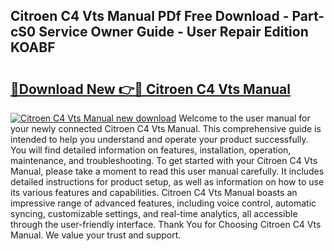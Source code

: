 ## Citroen C4 Vts Manual PDf Free Download - Part-cS0 Service Owner Guide - User Repair Edition KOABF

# <h2><a href="http://bc60429.oget.top/?id=Citroen+C4+Vts+Manual">🔗Download New 👉🔴 Citroen C4 Vts Manual</a></h2>

[![Citroen C4 Vts Manual new download](https://i.imgur.com/5g1atiW.png)](http://bc60429.oget.top/?id=Citroen+C4+Vts+Manual)
Welcome to the user manual for your newly connected Citroen C4 Vts Manual. This comprehensive guide is intended to help you understand and operate your product successfully. You will find detailed information on features, installation, operation, maintenance, and troubleshooting. To get started with your Citroen C4 Vts Manual, please take a moment to read this user manual carefully. It includes detailed instructions for product setup, as well as information on how to use its various features and capabilities. Citroen C4 Vts Manual boasts an impressive range of advanced features, including voice control, automatic syncing, customizable settings, and real-time analytics, all accessible through the user-friendly interface. Thank You for Choosing Citroen C4 Vts Manual. We value your trust and support.
